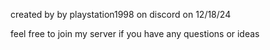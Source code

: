 created by by playstation1998 on discord on 12/18/24

feel free to join my server if you have any questions or ideas
